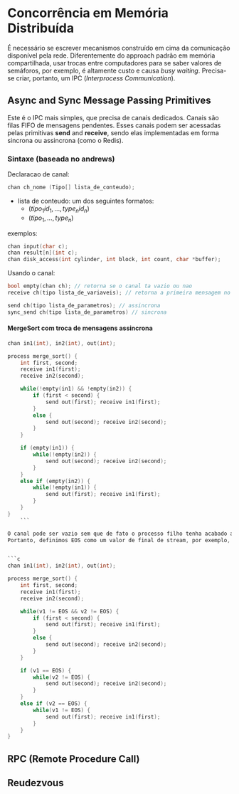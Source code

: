 # Concorrência em Memória Distribuída

É necessário se escrever mecanismos construído em cima da comunicação disponível pela rede.  Diferentemente do approach padrão em memória compartilhada, usar trocas entre computadores para se saber valores de semáforos, por exemplo, é altamente custo e causa _busy waiting_. Precisa-se criar, portanto, um IPC (_Interprocess Communication_).

## Async and Sync Message Passing Primitives

Este é o IPC mais simples, que precisa de canais dedicados. Canais são filas FIFO de mensagens pendentes. Esses canais podem ser acessadas pelas primitivas **send** and **receive**, sendo elas implementadas em forma sincrona ou assincrona (como o Redis).

### Sintaxe (baseada no andrews)

Declaracao de canal: 
```c
chan ch_nome (Tipo[] lista_de_conteudo);
```
- lista de conteudo: um dos seguintes formatos:
    - ($tipo_1 id_1, ..., type_n id_n$)
    - ($tipo_1, ..., type_n$)

exemplos:
```c
chan input(char c);
chan result[n](int c);
chan disk_access(int cylinder, int block, int count, char *buffer);
```


Usando o canal:
```c
bool empty(chan ch); // retorna se o canal ta vazio ou nao
receive ch(tipo lista_de_variaveis); // retorna a primeira mensagem no canal na ordem dada pelo channel, mas bloqueia a continuacao do codigo.

send ch(tipo lista_de_parametros); // assincrona
sync_send ch(tipo lista_de_parametros) // sincrona
```

#### MergeSort com troca de mensagens assincrona

```c
chan in1(int), in2(int), out(int);

process merge_sort() {
    int first, second;
    receive in1(first);
    receive in2(second);

    while(!empty(in1) && !empty(in2)) {
        if (first < second) {
            send out(first); receive in1(first);
        }
        else {
            send out(second); receive in2(second);
        }
    }

    if (empty(in1)) {
        while(!empty(in2)) {
            send out(second); receive in2(second);
        }
    }
    else if (empty(in2)) {
        while(!empty(in1)) {
            send out(first); receive in1(first);
        }
    }
}
    ```

O canal pode ser vazio sem que de fato o processo filho tenha acabado a execução, ou seja, empty() não pode ser a condição de término.
Portanto, definimos EOS como um valor de final de stream, por exemplo, INT_MAX:


```c
chan in1(int), in2(int), out(int);

process merge_sort() {
    int first, second;
    receive in1(first);
    receive in2(second);

    while(v1 != EOS && v2 != EOS) {
        if (first < second) {
            send out(first); receive in1(first);
        }
        else {
            send out(second); receive in2(second);
        }
    }

    if (v1 == EOS) {
        while(v2 != EOS) {
            send out(second); receive in2(second);
        }
    }
    else if (v2 == EOS) {
        while(v1 != EOS) {
            send out(first); receive in1(first);
        }
    }
}
```

## RPC (Remote Procedure Call)

## Reudezvous 
